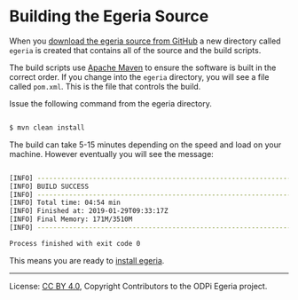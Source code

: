 <!-- SPDX-License-Identifier: CC-BY-4.0 -->
<!-- Copyright Contributors to the ODPi Egeria project. -->

# Building the Egeria Source

When you [download the egeria source from GitHub](task-downloading-egeria-source.md)
a new directory called `egeria` is created that contains all of the source and the build scripts.

The build scripts use [Apache Maven](https://maven.apache.org) to ensure the software is
built in the correct order.  If you change into the `egeria` directory, you will see
a file called `pom.xml`.  This is the file that controls the build.

Issue the following command from the egeria directory.

```bash

$ mvn clean install

``` 
The build can take 5-15 minutes depending on the speed and load on your machine.
However eventually you will see the message:

```bash

[INFO] ------------------------------------------------------------------------
[INFO] BUILD SUCCESS
[INFO] ------------------------------------------------------------------------
[INFO] Total time: 04:54 min
[INFO] Finished at: 2019-01-29T09:33:17Z
[INFO] Final Memory: 171M/3510M
[INFO] ------------------------------------------------------------------------

Process finished with exit code 0

```

This means you are ready to [install egeria](task-installing-egeria.md).


----
License: [CC BY 4.0](https://creativecommons.org/licenses/by/4.0/),
Copyright Contributors to the ODPi Egeria project.